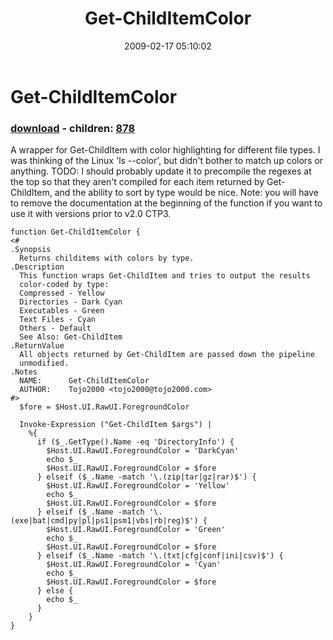 ﻿---
pid:            876
poster:         tojo2000
title:          Get-ChildItemColor
date:           2009-02-17 05:10:02
format:         posh
parent:         0
parent:         0
children:       878
---

# Get-ChildItemColor

### [download](876.ps1) - children: [878](878.md)

A wrapper for Get-ChildItem with color highlighting for different file types.  I was thinking of the Linux 'ls --color', but didn't bother to match up colors or anything.  TODO: I should probably update it to precompile the regexes at the top so that they aren't compiled for each item returned by Get-ChildItem, and the ability to sort by type would be nice.  Note: you will have to remove the documentation at the beginning of the function if you want to use it with versions prior to v2.0 CTP3.

```posh
function Get-ChildItemColor {
<#
.Synopsis
  Returns childitems with colors by type.
.Description
  This function wraps Get-ChildItem and tries to output the results
  color-coded by type:
  Compressed - Yellow
  Directories - Dark Cyan
  Executables - Green
  Text Files - Cyan
  Others - Default
  See Also: Get-ChildItem
.ReturnValue
  All objects returned by Get-ChildItem are passed down the pipeline
  unmodified.
.Notes
  NAME:      Get-ChildItemColor
  AUTHOR:    Tojo2000 <tojo2000@tojo2000.com>
#>
  $fore = $Host.UI.RawUI.ForegroundColor

  Invoke-Expression ("Get-ChildItem $args") |
    %{
      if ($_.GetType().Name -eq 'DirectoryInfo') {
        $Host.UI.RawUI.ForegroundColor = 'DarkCyan'
        echo $_
        $Host.UI.RawUI.ForegroundColor = $fore
      } elseif ($_.Name -match '\.(zip|tar|gz|rar)$') {
        $Host.UI.RawUI.ForegroundColor = 'Yellow'
        echo $_
        $Host.UI.RawUI.ForegroundColor = $fore
      } elseif ($_.Name -match '\.(exe|bat|cmd|py|pl|ps1|psm1|vbs|rb|reg)$') {
        $Host.UI.RawUI.ForegroundColor = 'Green'
        echo $_
        $Host.UI.RawUI.ForegroundColor = $fore
      } elseif ($_.Name -match '\.(txt|cfg|conf|ini|csv)$') {
        $Host.UI.RawUI.ForegroundColor = 'Cyan'
        echo $_
        $Host.UI.RawUI.ForegroundColor = $fore
      } else {
        echo $_
      }
    }
}


```
